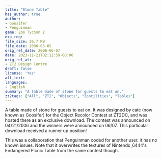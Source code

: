 ```yaml
---
title: "Stone Table"
has_author: true
author: 
- Goosifer
- Penguinman
game: Zoo Tycoon 2
exp_req: 
file_size: 36.7 KB
file_date: 2006-05-05
orig_rel_date: 2006-06-07
date: 2023-11-21T02:12:58-08:00
orig_rel_at: 
- ZT2 Design Centre
draft: false
license: 'Yes'
alt_text: 
languages:
- English
summary: "A table made of stone for guests to eat on."
zt2tags: ["All", "ZT2", "Objects", "Zootilities", "Tables"]
---
```

A table made of stone for guests to eat on. It was designed by catc (now known as Goosifer) for the Object Recolor Contest at ZT2DC, and was hosted there as an exclusive download. The contest was announced on 04/21/2006 and the winners were announced on 06/07. This particular download received a runner up position!

This was a collaboration that Penguinman coded for another user. It has no known issues. Note that it overwrites the textures of Nintendo_6444's Endangered Picnic Table from the same contest though.